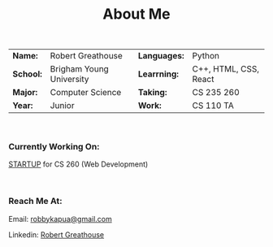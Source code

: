 <h1 align=center>About Me</h1>

</br>

<center>

| | | | |
|:--- |:--- |:--- |:--- |
|**Name:** |Robert Greathouse |**Languages:** |Python |
|**School:** |Brigham Young University |**Learrning:** |C++, HTML, CSS, React|
|**Major:** |Computer Science |**Taking:** |CS 235 260|
|**Year:** |Junior |**Work:** |CS 110 TA |

</center>



<!-- <table align=center>

<tr>
<td><table>

<tr>
<td><h3>Name:</h3></td>
<td><h3 align=center>Robert Greathouse</h3></td>
</tr>

<tr>
<td><h3>School:</h3></td>
<td><h3 align=center>Brigham Young University</h3></td>
</tr>

<tr>
<td><h3>Major:</h3></td>
<td><h3 align=center>Computer Science</h3></td>
</tr>

<tr>
<td><h3>Year:</h3></td>
<td><h3 align=center>Junior</h3></td>
</tr> -->

<!-- </table></td>

<td> <table>

<tr>
<td><h3>Languages:</h3></td>
<td><h3 align=center>Python</h3></td>
</tr>

<tr>
<td><h3>Learning:</h3></td>
<td><h3 align=center>C++, HTML, CSS, React</h3></td>
</tr>

<tr>
<td><h3>Taking:</h3></td>
<td><h3 align=center>CS 235 & 260</h3></td>
</tr>

<tr>
<td><h3>Work:</h3></td>
<td><h3 align=center>CS 110 TA</h3></td>
</tr>

</table></td>

</tr>

</table> -->

</br>

<h3 align=left>Currently Working On:</h3>
<p align=left><a href="https://github.com/robbykap/startup">STARTUP</a> for CS 260 (Web Development)</p>

</br>

<h3 align=left>Reach Me At:</h3>
<p align=left>Email: <a href="mailto: robbykapua@gmail.com">robbykapua@gmail.com</a></p>
<p align=left>Linkedin: <a href="https://www.linkedin.com/in/robert-greathouse-19ba24161/">Robert Greathouse</a></p>